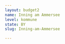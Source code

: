 ```yaml
---
layout: budget2
name: Inning am Ammersee
level: kommune
state: BY
slug: Inning-am-Ammersee

---
```



